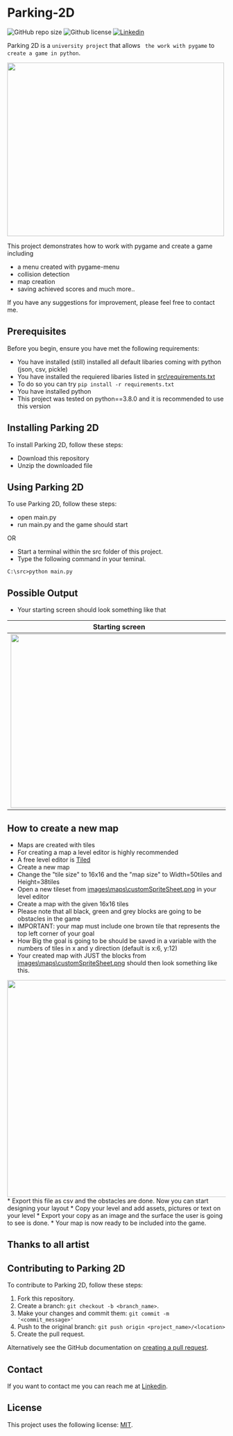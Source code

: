 # Parking-2D

![GitHub repo size](https://img.shields.io/github/repo-size/Salman-F/Parking-2D)
![Github license](https://img.shields.io/github/license/Salman-F/Parking-2D) 
[![Linkedin](https://img.shields.io/badge/LinkedIn-0077B5?&logo=linkedin&logoColor=white)](https://www.linkedin.com/)

Parking 2D is a `university project` that allows
` the work with pygame` to ` create a game in python`.

<img src="https://github.com/Salman-F/Parking-2D/blob/main/images/readme/teaser.gif" width="500" height="400">

This project demonstrates how to work with pygame and create a game including
  - a menu created with pygame-menu
  - collision detection
  - map creation
  - saving achieved scores and much more..

If you have any suggestions for improvement, please feel free to contact me.

## Prerequisites

Before you begin, ensure you have met the following requirements:
* You have installed (still) installed all default libaries coming with python (json, csv, pickle)
* You have installed the requiered libaries listed in [src\requirements.txt](https://github.com/Salman-F/Parking-2D/blob/main/requirements.txt)
* To do so you can try `pip install -r requirements.txt`
* You have installed python
* This project was tested on python==3.8.0 and it is recommended to use this version

## Installing Parking 2D

To install Parking 2D, follow these steps:

* Download this repository
* Unzip the downloaded file

## Using Parking 2D

To use Parking 2D, follow these steps:

* open main.py
* run main.py and the game should start
 
OR

* Start a terminal within the src folder of this project.
* Type the following command in your teminal.

```
C:\src>python main.py
```

## Possible Output

* Your starting screen should look something like that

| Starting screen  |
| :-------------: |
|<img src="https://github.com/Salman-F/Parking-2D/blob/main/images/readme/startScreen.png" width="500" height="400">|

## How to create a new map
* Maps are created with tiles
* For creating a map a level editor is highly recommended
* A free level editor is [Tiled](https://www.mapeditor.org/)
* Create a new map
* Change the "tile size" to 16x16 and the "map size" to Width=50tiles and Height=38tiles
* Open a new tileset from [images\maps\customSpriteSheet.png](https://github.com/Salman-F/Parking-2D/blob/main/images/maps/customSpriteSheet.png) in your level editor
* Create a map with the given 16x16 tiles
* Please note that all black, green and grey blocks are going to be obstacles in the game
* IMPORTANT: your map must include one brown tile that represents the top left corner of your goal
* How Big the goal is going to be should be saved in a variable with the numbers of tiles in x and y direction (default is x:6, y:12)
* Your created map with JUST the blocks from [images\maps\customSpriteSheet.png](https://github.com/Salman-F/Parking-2D/blob/main/images/maps/customSpriteSheet.png) should then look something like this.

<img src="https://github.com/Salman-F/Parking-2D/blob/main/images/readme/createMapLayoutpng.png" width="700" height="500">
* Export this file as csv and the obstacles are done. Now you can start designing your layout
* Copy your level and add assets, pictures or text on your level
* Export your copy as an image and the surface the user is going to see is done.
* Your map is now ready to be included into the game.

## Thanks to all artist

## Contributing to Parking 2D

To contribute to Parking 2D, follow these steps:

1. Fork this repository.
2. Create a branch: `git checkout -b <branch_name>`.
3. Make your changes and commit them: `git commit -m '<commit_message>'`
4. Push to the original branch: `git push origin <project_name>/<location>`
5. Create the pull request.

Alternatively see the GitHub documentation on [creating a pull request](https://help.github.com/en/github/collaborating-with-issues-and-pull-requests/creating-a-pull-request).

## Contact

If you want to contact me you can reach me at [Linkedin](https://www.linkedin.com/).

## License

This project uses the following license: [MIT](https://choosealicense.com/licenses/mit/).
